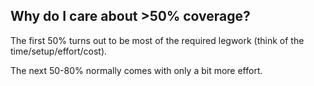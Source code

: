 
## Why do I care about >50% coverage?

The first 50% turns out to be most of the required legwork (think of the time/setup/effort/cost).

The next 50-80% normally comes with only a bit more effort.


